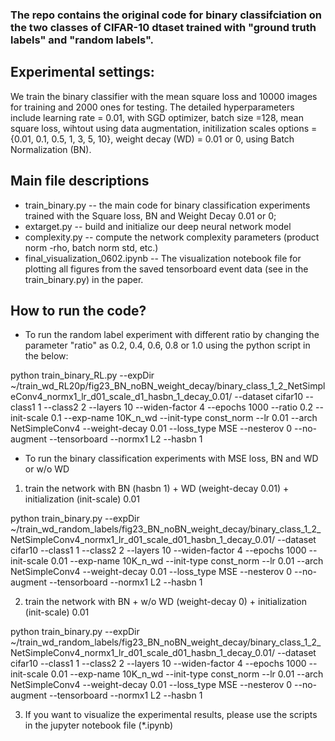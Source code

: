 ### The repo contains the original code for binary classifciation on the two classes of CIFAR-10 dtaset trained with "ground truth labels" and "random labels". 

## Experimental settings: 

We train the binary classifier with the mean square loss and 10000 images for training and 2000 ones for testing. The detailed hyperparameters include learning rate = 0.01, with SGD optimizer, batch size =128, mean square loss, wihtout using data augmentation, initilization scales options = {0.01, 0.1, 0.5, 1, 3, 5, 10}, weight decay (WD)  = 0.01 or 0, using Batch Normalization (BN).

## Main file descriptions

- train_binary.py -- the main code for binary classification experiments trained with the Square loss, BN and Weight Decay 0.01 or 0;
- extarget.py -- build and initialize our deep neural network model
- complexity.py -- compute the network complexity parameters (product norm -rho, batch norm std, etc.)
- final\_visualization\_0602.ipynb -- The visualization notebook file for plotting all figures from the saved tensorboard event data (see in the train_binary.py) in the paper.

## How to run the code?

 * To run the random label experiment with different ratio by changing the parameter "ratio" as 0.2, 0.4, 0.6, 0.8 or 1.0 using the python script in the below:

python train_binary_RL.py --expDir ~/train_wd_RL20p/fig23_BN_noBN_weight_decay/binary_class_1_2_NetSimpleConv4_normx1_lr_d01_scale_d1_hasbn_1_decay_0.01/       --dataset cifar10 --class1 1 --class2 2 --layers 10 --widen-factor 4 --epochs 1000 --ratio 0.2 --init-scale 0.1 --exp-name 10K_n_wd --init-type const_norm --lr 0.01 --arch NetSimpleConv4 --weight-decay 0.01 --loss_type MSE --nesterov 0 --no-augment --tensorboard --normx1 L2  --hasbn 1

* To run the binary classification experiments with MSE loss, BN and WD or w/o WD

 1) train the network with BN (hasbn 1) + WD (weight-decay 0.01) + initialization (init-scale) 0.01

python train_binary.py --expDir ~/train_wd_random_labels/fig23_BN_noBN_weight_decay/binary_class_1_2_NetSimpleConv4_normx1_lr_d01_scale_d01_hasbn_1_decay_0.01/       --dataset cifar10 --class1 1 --class2 2 --layers 10 --widen-factor 4 --epochs 1000 --init-scale 0.01 --exp-name 10K_n_wd --init-type const_norm --lr 0.01 --arch NetSimpleConv4 --weight-decay 0.01 --loss_type MSE --nesterov 0 --no-augment --tensorboard --normx1 L2  --hasbn 1


 2) train the network with BN + w/o WD (weight-decay 0) + initialization (init-scale) 0.01

python train_binary.py --expDir ~/train_wd_random_labels/fig23_BN_noBN_weight_decay/binary_class_1_2_NetSimpleConv4_normx1_lr_d01_scale_d01_hasbn_1_decay_0.01/       --dataset cifar10 --class1 1 --class2 2 --layers 10 --widen-factor 4 --epochs 1000 --init-scale 0.01 --exp-name 10K_n_wd --init-type const_norm --lr 0.01 --arch NetSimpleConv4 --weight-decay 0.01 --loss_type MSE --nesterov 0 --no-augment --tensorboard --normx1 L2  --hasbn 1

 3) If you want to visualize the experimental results, please use the scripts in the jupyter notebook file (*.ipynb)
